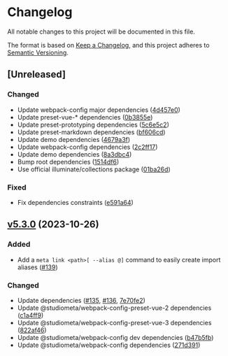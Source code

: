 # Changelog

All notable changes to this project will be documented in this file.

The format is based on [Keep a Changelog](https://keepachangelog.com/en/1.0.0/), and this project adheres to [Semantic Versioning](https://semver.org/spec/v2.0.0.html).

## [Unreleased]

### Changed

- Update webpack-config major dependencies ([4d457e0](https://github.com/studiometa/webpack-config/4d457e0))
- Update preset-vue-* dependencies ([0b3855e](https://github.com/studiometa/webpack-config/0b3855e))
- Update preset-prototyping dependencies ([5c6e5c2](https://github.com/studiometa/webpack-config/5c6e5c2))
- Update preset-markdown dependencies ([bf606cd](https://github.com/studiometa/webpack-config/bf606cd))
- Update demo dependencies ([4679a3f](https://github.com/studiometa/webpack-config/4679a3f))
- Update webpack-config dependencies ([2c2ff17](https://github.com/studiometa/webpack-config/2c2ff17))
- Update demo dependencies ([8a3dbc4](https://github.com/studiometa/webpack-config/8a3dbc4))
- Bump root dependencies ([1514df6](https://github.com/studiometa/webpack-config/1514df6))
- Use official illuminate/collections package ([01ba26d](https://github.com/studiometa/webpack-config/01ba26d))

### Fixed

- Fix dependencies constraints ([e591a64](https://github.com/studiometa/webpack-config/e591a64))

## [v5.3.0](https://github.com/studiometa/webpack-config/compare/5.2.3..5.3.0) (2023-10-26)

### Added

- Add a `meta link <path>[ --alias @]` command to easily create import aliases ([#139](https://github.com/studiometa/webpack-config/pull/139))

### Changed

- Update dependencies ([#135](https://github.com/studiometa/webpack-config/pull/135), [#136](https://github.com/studiometa/webpack-config/pull/136), [7e70fe2](https://github.com/studiometa/webpack-config/commit/7e70fe2))
- Update @studiometa/webpack-config-preset-vue-2 dependencies ([c1a4ff9](https://github.com/studiometa/webpack-config/commit/c1a4ff9))
- Update @studiometa/webpack-config-preset-vue-3 dependencies ([822af46](https://github.com/studiometa/webpack-config/commit/822af46))
- Update @studiometa/webpack-config dev dependencies ([b47b5fb](https://github.com/studiometa/webpack-config/commit/b47b5fb))
- Update @studiometa/webpack-config dependencies ([271d391](https://github.com/studiometa/webpack-config/commit/271d391))
